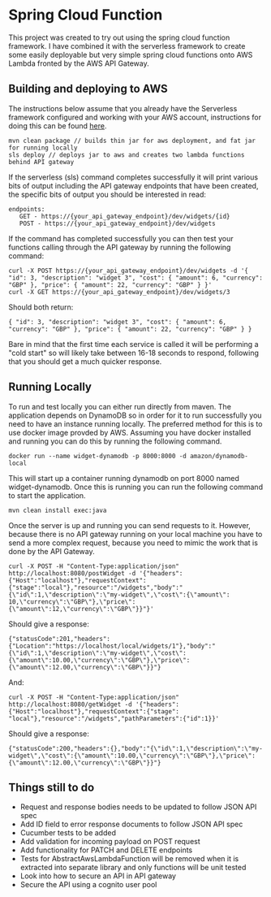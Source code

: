 # Spring Cloud Function

This project was created to try out using the spring cloud function framework. I have combined it
with the serverless framework to create some easily deployable but very simple spring cloud functions
onto AWS Lambda fronted by the AWS API Gateway.

## Building and deploying to AWS

The instructions below assume that you already have the Serverless framework configured and working
with your AWS account, instructions for doing this can be found
[here](https://serverless.com/framework/docs/providers/aws/guide/installation/).

```
mvn clean package // builds thin jar for aws deployment, and fat jar for running locally
sls deploy // deploys jar to aws and creates two lambda functions behind API gateway
```

If the serverless (sls) command completes successfully it will print various bits of output including
the API gateway endpoints that have been created, the specific bits of output you should be interested
in read:

```
endpoints:
   GET - https://{your_api_gateway_endpoint}/dev/widgets/{id}
   POST - https://{your_api_gateway_endpoint}/dev/widgets
```

If the command has completed successfully you can then test your functions calling through the API
gateway by running the following command:

```
curl -X POST https://{your_api_gateway_endpoint}/dev/widgets -d '{ "id": 3, "description": "widget 3", "cost": { "amount": 6, "currency": "GBP" }, "price": { "amount": 22, "currency": "GBP" } }'
curl -X GET https://{your_api_gateway_endpoint}/dev/widgets/3
```

Should both return:

```
{ "id": 3, "description": "widget 3", "cost": { "amount": 6, "currency": "GBP" }, "price": { "amount": 22, "currency": "GBP" } }
```

Bare in mind that the first time each service is called it will be performing a "cold start" so will
likely take between 16-18 seconds to respond, following that you should get a much quicker response.

## Running Locally

To run and test locally you can either run directly from maven. The application depends on DynamoDB
so in order for it to run successfully you need to have an instance running locally. The preferred
method for this is to use docker image provded by AWS. Assuming you have docker installed and
running you can do this by running the following command.

```
docker run --name widget-dynamodb -p 8000:8000 -d amazon/dynamodb-local
```

This will start up a container running dynamodb on port 8000 named widget-dynamodb. Once this is
running you can run the following command to start the application.

```
mvn clean install exec:java
```

Once the server is up and running you can send requests to it. However, because
there is no API gateway running on your local machine you have to send a more complex request, because
you need to mimic the work that is done by the API Gateway.

```
curl -X POST -H "Content-Type:application/json" http://localhost:8080/postWidget -d '{"headers":{"Host":"localhost"},"requestContext":{"stage":"local"},"resource":"/widgets","body":"{\"id\":1,\"description\":\"my-widget\",\"cost\":{\"amount\": 10,\"currency\":\"GBP\"},\"price\":{\"amount\":12,\"currency\":\"GBP\"}}"}'
```

Should give a response:

```
{"statusCode":201,"headers":{"Location":"https://localhost/local/widgets/1"},"body":"{\"id\":1,\"description\":\"my-widget\",\"cost\":{\"amount\":10.00,\"currency\":\"GBP\"},\"price\":{\"amount\":12.00,\"currency\":\"GBP\"}}"}
```

And:

```
curl -X POST -H "Content-Type:application/json" http://localhost:8080/getWidget -d '{"headers":{"Host":"localhost"},"requestContext":{"stage": "local"},"resource":"/widgets","pathParameters":{"id":1}}'
```

Should give a response:

```
{"statusCode":200,"headers":{},"body":"{\"id\":1,\"description\":\"my-widget\",\"cost\":{\"amount\":10.00,\"currency\":\"GBP\"},\"price\":{\"amount\":12.00,\"currency\":\"GBP\"}}"}
```

## Things still to do

* Request and response bodies needs to be updated to follow JSON API spec
* Add ID field to error response documents to follow JSON API spec
* Cucumber tests to be added
* Add validation for incoming payload on POST request
* Add functionality for PATCH and DELETE endpoints
* Tests for AbstractAwsLambdaFunction will be removed when it is extracted into separate library and only functions will be unit tested
* Look into how to secure an API in API gateway
* Secure the API using a cognito user pool